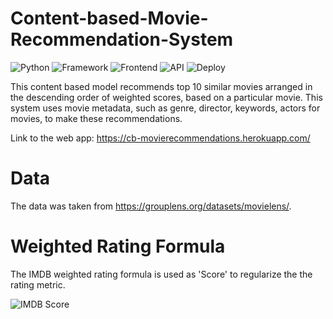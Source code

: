 # Content-based-Movie-Recommendation-System

![Python](https://img.shields.io/badge/Python-3.8-lightblue)
![Framework](https://img.shields.io/badge/Framework-Flask-red)
![Frontend](https://img.shields.io/badge/Frontend-HTML/CSS/JS-green)
![API](https://img.shields.io/badge/API-TMDB-fcba03)
![Deploy](https://img.shields.io/badge/Deploy-Heroku-violet)

This content based model recommends top 10 similar movies arranged in the descending order of weighted scores, based on a particular movie. This system uses movie metadata, such as genre, director, keywords, actors for movies, to make these recommendations. 

Link to the web app: https://cb-movierecommendations.herokuapp.com/

# Data
The data was taken from https://grouplens.org/datasets/movielens/.

# Weighted Rating Formula
The IMDB weighted rating formula is used as 'Score' to regularize the the rating metric.

![IMDB Score](https://wikimedia.org/api/rest_v1/media/math/render/svg/066fb66cb005a83525f3c219266fababaa26f968)
